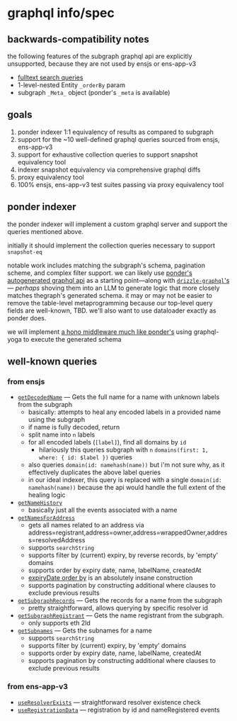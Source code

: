 # graphql info/spec

## backwards-compatibility notes

the following features of the subgraph graphql api are explicitly unsupported, because they are not used by ensjs or ens-app-v3

- [fulltext search queries](https://thegraph.com/docs/en/subgraphs/querying/graphql-api/#fulltext-search-queries)
- 1-level-nested Entity `_orderBy` param
- subgraph `_Meta_` object (ponder's `_meta` is available)

## goals

1. ponder indexer 1:1 equivalency of results as compared to subgraph
  1. support for the ~10 well-defined graphql queries sourced from ensjs, ens-app-v3
  2. support for exhaustive collection queries to support snapshot equivalency tool
2. indexer snapshot equivalency via comprehensive graphql diffs
3. proxy equivalency tool
4. 100% ensjs, ens-app-v3 test suites passing via proxy equivalency tool

## ponder indexer

the ponder indexer will implement a custom graphql server and support the queries mentioned above.

initially it should implement the collection queries necessary to support `snapshot-eq`

notable work includes matching the subgraph's schema, pagination scheme, and complex filter support.
we can likely use [ponder's autogenerated graphql api](https://github.com/ponder-sh/ponder/blob/main/packages/core/src/graphql/index.ts) as a starting point—along with [`drizzle-graphql`'s](https://github.com/drizzle-team/drizzle-graphql/blob/main/src/util/builders/pg.ts#L390)— _perhaps_ shoving them into an LLM to generate logic that more closely matches thegraph's generated schema. it may or may not be easier to remove the table-level metaprogramming because our top-level query fields are well-known, TBD. we'll also want to use dataloader exactly as ponder does.

we will implement [a hono middleware much like ponder's](https://github.com/ponder-sh/ponder/blob/0a5645ca8dec327b0c21da432ee00810edeb087c/packages/core/src/graphql/middleware.ts#L23) using graphql-yoga to execute the generated schema


## well-known queries

### from ensjs

- [`getDecodedName`](https://github.com/ensdomains/ensjs/blob/main/packages/ensjs/src/functions/subgraph/getDecodedName.ts) — Gets the full name for a name with unknown labels from the subgraph
  - basically: attempts to heal any encoded labels in a provided name using the subgraph
  - if name is fully decoded, return
  - split name into `n` labels
  - for all encoded labels (`[label]`), find all domains by `id`
    - hilariously this queries subgraph with `n` `domains(first: 1, where: { id: $label })` queries
  - also queries `domain(id: namehash(name))` but i'm not sure why, as it effectively duplicates the above label queries
  - in our ideal indexer, this query is replaced with a single `domain(id: namehash(name))` because the api would handle the full extent of the healing logic
- [`getNameHistory`](https://github.com/ensdomains/ensjs/blob/main/packages/ensjs/src/functions/subgraph/getNameHistory.ts)
  - basically just all the events associated with a name
- [`getNamesForAddress`](https://github.com/ensdomains/ensjs/blob/main/packages/ensjs/src/functions/subgraph/getNamesForAddress.ts)
  - gets all names related to an address via address=registrant,address=owner,address=wrappedOwner,address=resolvedAddress
  - supports `searchString`
  - supports filter by (current) expiry, by reverse records, by 'empty' domains
  - supports order by expiry date, name, labelName, createdAt
  - [expiryDate order by](https://github.com/ensdomains/ensjs/blob/main/packages/ensjs/src/functions/subgraph/filters.ts#L707) is an absolutely insane construction
  - supports pagination by constructing additional where clauses to exclude previous results
- [`getSubgraphRecords`](https://github.com/ensdomains/ensjs/blob/main/packages/ensjs/src/functions/subgraph/getSubgraphRecords.ts) — Gets the records for a name from the subgraph
  - pretty straightforward, allows querying by specific resolver id
- [`getSubgraphRegistrant`](https://github.com/ensdomains/ensjs/blob/main/packages/ensjs/src/functions/subgraph/getSubgraphRegistrant.ts) — Gets the name registrant from the subgraph.
  - only supports eth 2ld
- [`getSubnames`](https://github.com/ensdomains/ensjs/blob/main/packages/ensjs/src/functions/subgraph/getSubnames.ts) — Gets the subnames for a name
  - supports `searchString`
  - supports filter by (current) expiry, by 'empty' domains
  - supports order by expiry date, name, labelName, createdAt
  - supports pagination by constructing additional where clauses to exclude previous results

### from ens-app-v3

- [`useResolverExists`](https://github.com/ensdomains/ens-app-v3/blob/328692ae832618f8143916c143b7e4cb9e520811/src/hooks/useResolverExists.ts#L27) — straightforward resolver existence check
- [`useRegistrationData`](https://github.com/ensdomains/ens-app-v3/blob/328692ae832618f8143916c143b7e4cb9e520811/src/hooks/useRegistrationData.ts#L31) — registration by id and nameRegistered events

